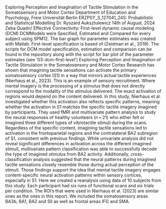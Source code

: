 Exploring Perception and Imagination of Tactile Stimulation in the Somatosensory and Motor Cortex
Department of Education and Psychology, Freie Universität Berlin
 ERZPSY_S_127041_24S: Probabilistic and Statistical Modelling
 Dr. Ryszard Auksztulewicz
 14th of August, 2024
Zeba Quadri/ Effective Connectivity: First-level dynamic causal modeling (DCM)
 DCMModels were Specified, Estimated and Compared for every subject using SPM12. The bar
 graph for parameter estimates was created with Matlab. First-level specification is based of
 (Zeidman et al., 2019). The scripts for DCM model specification, estimation and comparison can
 be found in the repository along with the script for bar plot of the parameter estimates (see
 ‘03-dcm-first-level’)
 Exploring Perception and Imagination of Tactile Stimulation in the Somatosensory and
 Motor Cortex
 Research has shown that imagining tactile sensations can activate the primary
 somatosensory cortex (S1) in a way that mirrors actual tactile experiences (Nierhaus et al., 2023).
 This is an example of sensory recruitment. Where mental imagery is the processing of a stimulus
 that does not directly correspond to the modality of the stimulus delivered. The exact activation
 of regions would depend on the content delivered. In this study, Nierhaus et al. investigated
 whether this activation also reflects specific patterns, meaning whether the activation in S1
 matches the specific tactile imagery imagined by participants. They used fMRI and multivariate
 pattern analysis to study the neural responses of healthy volunteers (n = 21) who either felt or
 imagined three different types of vibrotactile stimuli during the scans. Regardless of the specific
 content, imagining tactile sensations led to activation in the frontoparietal regions and the
 contralateral BA2 subregion of S1, consistent with previous findings. While univariate analysis
 did not reveal significant differences in activation across the different imagined stimuli,
 multivariate pattern classification was able to successfully decode the type of imagined stimulus
 from BA2 activity. Additionally, cross-classification analysis suggested that the neural patterns
 during imagined tactile sensations closely resemble those during actual perception of the stimuli.
 Those findings support the idea that mental tactile imagery engages content-specific neural
 activation patterns within sensory cortices, especially in S1.
 Here we created a reanalysis using data of 10 subjects from this study. Each participant
 had six runs of functional scans and six trials per condition. The ROI’s that were used in
 Nierhaus et al. (2023) are similar ones as the ones in this report. We included the somatosensory
 areas BA3b, BA1, BA2 and SII as well as frontal areas IFG and SMA.
